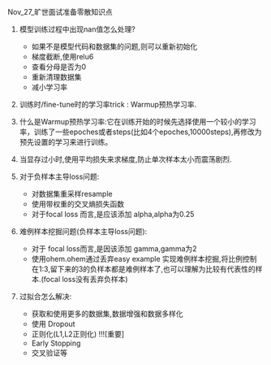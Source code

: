 Nov_27_旷世面试准备零散知识点

1. 模型训练过程中出现nan值怎么处理?
	- 如果不是模型代码和数据集的问题,则可以重新初始化
	- 梯度截断,使用relu6
	- 查看分母是否为0
	- 重新清理数据集
	- 减小学习率

2. 训练时/fine-tune时的学习率trick : Warmup预热学习率.

3. 什么是Warmup预热学习率:它在训练开始的时候先选择使用一个较小的学习率，训练了一些epoches或者steps(比如4个epoches,10000steps),再修改为预先设置的学习来进行训练。

4. 当显存过小时,使用平均损失来求梯度,防止单次样本太小而震荡剧烈.

5. 对于负样本主导loss问题:
	- 对数据集重采样resample
	- 使用带权重的交叉熵损失函数
	- 对于focal loss 而言,是应该添加 alpha,alpha为0.25

6. 难例样本挖掘问题(负样本主导loss问题):
	- 对于 focal loss而言,是因该添加 gamma,gamma为2
	- 使用ohem.ohem通过丢弃easy example 实现难例样本挖掘,将比例控制在1:3,留下来的3的负样本都是难例样本了,也可以理解为比较有代表性的样本.(focal loss没有丢弃负样本)

7. 过拟合怎么解决:
	- 获取和使用更多的数据集,数据增强和数据多样化
	- 使用 Dropout
	- 正则化(L1,L2正则化)   !!![重要]
	- Early Stopping
	- 交叉验证等